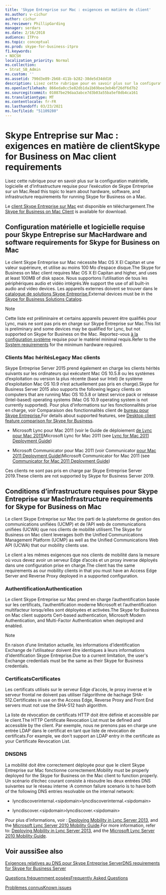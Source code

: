 ```yaml
---
title: 'Skype Entreprise sur Mac : exigences en matière de client'
ms.author: v-cichur
author: cichur
ms.reviewer: PhillipGarding
manager: serdars
ms.date: 2/16/2018
audience: ITPro
ms.topic: conceptual
ms.prod: skype-for-business-itpro
f1.keywords:
- NOCSH
localization_priority: Normal
ms.collection:
- Strat_SB_Admin
ms.custom: ''
ms.assetid: 790d3e89-2b68-411b-b282-38de5d34dd10
description: Lisez cette rubrique pour en savoir plus sur la configuration matérielle, logicielle et d’infrastructure requise pour l’exécution de Skype Entreprise sur un Mac.
ms.openlocfilehash: 866eda0cc5e82db1da1b69bee3eb4bf26df6d7b2
ms.sourcegitcommit: 01087be29daa3abce7d3b03a55ba5ef8db4ca161
ms.translationtype: MT
ms.contentlocale: fr-FR
ms.lasthandoff: 03/23/2021
ms.locfileid: "51109280"
---
```

# <a name="skype-for-business-on-mac-client-requirements"></a><span data-ttu-id="32a6c-103">Skype Entreprise sur Mac : exigences en matière de client</span><span class="sxs-lookup"><span data-stu-id="32a6c-103">Skype for Business on Mac client requirements</span></span>
 
<span data-ttu-id="32a6c-104">Lisez cette rubrique pour en savoir plus sur la configuration matérielle, logicielle et d’infrastructure requise pour l’exécution de Skype Entreprise sur un Mac.</span><span class="sxs-lookup"><span data-stu-id="32a6c-104">Read this topic to learn about hardware, software, and infrastructure requirements for running Skype for Business on a Mac.</span></span>
  
<span data-ttu-id="32a6c-105">Le [client Skype Entreprise sur Mac](https://products.office.com/skype-for-business/download-app?tab=tabs-3#Mac) est disponible en téléchargement.</span><span class="sxs-lookup"><span data-stu-id="32a6c-105">The [Skype for Business on Mac Client](https://products.office.com/skype-for-business/download-app?tab=tabs-3#Mac) is available for download.</span></span>
  
## <a name="hardware-and-software-requirements-for-skype-for-business-on-mac"></a><span data-ttu-id="32a6c-106">Configuration matérielle et logicielle requise pour Skype Entreprise sur Mac</span><span class="sxs-lookup"><span data-stu-id="32a6c-106">Hardware and software requirements for Skype for Business on Mac</span></span>

<span data-ttu-id="32a6c-107">Le client Skype Entreprise sur Mac nécessite Mac OS X El Capitan et une valeur supérieure, et utilise au moins 100 Mo d’espace disque.</span><span class="sxs-lookup"><span data-stu-id="32a6c-107">The Skype for Business on Mac client requires Mac OS X El Capitan and higher, and uses at least 100MB of disk space.</span></span> <span data-ttu-id="32a6c-108">Nous supportons l’utilisation de tous les périphériques audio et vidéo intégrés.</span><span class="sxs-lookup"><span data-stu-id="32a6c-108">We support the use of all built-in audio and video devices.</span></span> <span data-ttu-id="32a6c-109">Les appareils externes doivent se trouver dans le [catalogue de solutions Skype Entreprise.](https://partnersolutions.skypeforbusiness.com/solutionscatalog)</span><span class="sxs-lookup"><span data-stu-id="32a6c-109">External devices must be in the [Skype for Business Solutions Catalog](https://partnersolutions.skypeforbusiness.com/solutionscatalog).</span></span> 
  
> [!NOTE]
> <span data-ttu-id="32a6c-110">Cette liste est préliminaire et certains appareils peuvent être qualifiés pour Lync, mais ne sont pas pris en charge sur Skype Entreprise sur Mac.</span><span class="sxs-lookup"><span data-stu-id="32a6c-110">This list is preliminary and some devices may be qualified for Lync, but not supported on Skype for Business on the Mac.</span></span> <span data-ttu-id="32a6c-111">Reportez-vous [à la configuration système](https://products.office.com/office-system-requirements) requise pour le matériel minimal requis.</span><span class="sxs-lookup"><span data-stu-id="32a6c-111">Refer to the [System requirements](https://products.office.com/office-system-requirements) for the minimum hardware required.</span></span>
  
### <a name="legacy-mac-clients"></a><span data-ttu-id="32a6c-112">Clients Mac hérités</span><span class="sxs-lookup"><span data-stu-id="32a6c-112">Legacy Mac clients</span></span>

<span data-ttu-id="32a6c-113">Skype Entreprise Server 2015 prend également en charge les clients hérités suivants sur les ordinateurs qui exécutent Mac OS 10.5.8 ou les systèmes d’exploitation ou version la plus récente (basé sur Intel) (le système d’exploitation Mac OS 10.9 n’est actuellement pas pris en charge).</span><span class="sxs-lookup"><span data-stu-id="32a6c-113">Skype for Business Server 2015 also supports the following legacy clients on computers that are running Mac OS 10.5.8 or latest service pack or release (Intel-based) operating systems (Mac OS 10.9 operating system is not currently supported).</span></span> <span data-ttu-id="32a6c-114">Pour plus d’informations sur les fonctionnalités prise en charge, voir Comparaison des fonctionnalités client de [bureau pour Skype Entreprise.](desktop-feature-comparison.md)</span><span class="sxs-lookup"><span data-stu-id="32a6c-114">For details about supported features, see [Desktop client feature comparison for Skype for Business](desktop-feature-comparison.md).</span></span>
  
- <span data-ttu-id="32a6c-115">Microsoft Lync pour Mac 2011 (voir le Guide de déploiement [de Lync pour Mac 2011)](/previous-versions/office/office-for-mac-2011/jj984275(v=office.14))</span><span class="sxs-lookup"><span data-stu-id="32a6c-115">Microsoft Lync for Mac 2011 (see [Lync for Mac 2011 Deployment Guide](/previous-versions/office/office-for-mac-2011/jj984275(v=office.14)))</span></span>
    
- <span data-ttu-id="32a6c-116">Microsoft Communicator pour Mac 2011 (voir Communicator [pour Mac 2011 Deployment Guide)](/previous-versions/office/office-for-mac-2011/jj984270(v=office.14))</span><span class="sxs-lookup"><span data-stu-id="32a6c-116">Microsoft Communicator for Mac 2011 (see [Communicator for Mac 2011 Deployment Guide](/previous-versions/office/office-for-mac-2011/jj984270(v=office.14)))</span></span>
 
<span data-ttu-id="32a6c-117">Ces clients ne sont pas pris en charge par Skype Entreprise Server 2019.</span><span class="sxs-lookup"><span data-stu-id="32a6c-117">These clients are not supported by Skype for Business Server 2019.</span></span>
   
## <a name="infrastructure-requirements-for-skype-for-business-on-mac"></a><span data-ttu-id="32a6c-118">Conditions d’infrastructure requises pour Skype Entreprise sur Mac</span><span class="sxs-lookup"><span data-stu-id="32a6c-118">Infrastructure requirements for Skype for Business on Mac</span></span>
<span data-ttu-id="32a6c-119"><a name="Infrastructure"> </a></span><span class="sxs-lookup"><span data-stu-id="32a6c-119"><a name="Infrastructure"> </a></span></span>

<span data-ttu-id="32a6c-120">Le client Skype Entreprise sur Mac tire parti de la plateforme de gestion des communications unifiées (UCMP) et de l’API web de communications unifiées (UCWA) que nos clients de mobilité utilisent.</span><span class="sxs-lookup"><span data-stu-id="32a6c-120">The Skype for Business on Mac client leverages both the Unified Communications Management Platform (UCMP) as well as the Unified Communications Web API (UCWA) that our mobility clients use.</span></span>
  
<span data-ttu-id="32a6c-121">Le client a les mêmes exigences que nos clients de mobilité dans la mesure où vous devez avoir un serveur Edge d’accès et un proxy inverse déployés dans une configuration prise en charge.</span><span class="sxs-lookup"><span data-stu-id="32a6c-121">The client has the same requirements as our mobility clients in that you must have an Access Edge Server and Reverse Proxy deployed in a supported configuration.</span></span> 
  
### <a name="authentication"></a><span data-ttu-id="32a6c-122">Authentification</span><span class="sxs-lookup"><span data-stu-id="32a6c-122">Authentication</span></span>

<span data-ttu-id="32a6c-123">Le client Skype Entreprise sur Mac prend en charge l’authentification basée sur les certificats, l’authentification moderne Microsoft et l’authentification multifacteur lorsqu’elles sont déployées et activées.</span><span class="sxs-lookup"><span data-stu-id="32a6c-123">The Skype for Business on Mac client supports Cert-based authentication, Microsoft Modern Authentication, and Multi-Factor Authentication when deployed and enabled.</span></span>
  
> [!NOTE]
> <span data-ttu-id="32a6c-124">En raison d’une limitation actuelle, les informations d’identification Exchange de l’utilisateur doivent être identiques à leurs informations d’identification Skype Entreprise.</span><span class="sxs-lookup"><span data-stu-id="32a6c-124">Due to a current limitation, the user's Exchange credentials must be the same as their Skype for Business credentials.</span></span> 
  
### <a name="certificates"></a><span data-ttu-id="32a6c-125">Certificats</span><span class="sxs-lookup"><span data-stu-id="32a6c-125">Certificates</span></span>

<span data-ttu-id="32a6c-126">Les certificats utilisés sur le serveur Edge d’accès, le proxy inverse et le serveur frontal ne doivent pas utiliser l’algorithme de hachage SHA-512.</span><span class="sxs-lookup"><span data-stu-id="32a6c-126">Certificates in use on the Access Edge, Reverse Proxy and Front End servers must not use the SHA-512 hash algorithm.</span></span>
  
<span data-ttu-id="32a6c-127">La liste de révocation de certificats HTTP doit être définie et accessible par le client.</span><span class="sxs-lookup"><span data-stu-id="32a6c-127">The HTTP Certificate Revocation List must be defined and accessible by the client.</span></span> <span data-ttu-id="32a6c-128">Par exemple, nous ne prenons pas en charge une entrée LDAP dans le certificat en tant que liste de révocation de certificats.</span><span class="sxs-lookup"><span data-stu-id="32a6c-128">For example, we don't support an LDAP entry in the certificate as your Certificate Revocation List.</span></span>
  
### <a name="dns"></a><span data-ttu-id="32a6c-129">DNS</span><span class="sxs-lookup"><span data-stu-id="32a6c-129">DNS</span></span>

<span data-ttu-id="32a6c-130">La mobilité doit être correctement déployée pour que le client Skype Entreprise sur Mac fonctionne correctement.</span><span class="sxs-lookup"><span data-stu-id="32a6c-130">Mobility must be properly deployed for the Skype for Business on the Mac client to function properly.</span></span> <span data-ttu-id="32a6c-131">Un scénario d’échec courant consiste à résoudre les deux entrées DNS suivantes sur le réseau interne :</span><span class="sxs-lookup"><span data-stu-id="32a6c-131">A common failure scenario is to have both of the following DNS entries resolvable on the internal network:</span></span>
  
- <span data-ttu-id="32a6c-132">lyncdiscoverinternal.\<sipdomain\></span><span class="sxs-lookup"><span data-stu-id="32a6c-132">lyncdiscoverinternal.\<sipdomain\></span></span>
    
- <span data-ttu-id="32a6c-133">lyncdiscover.\<sipdomain\></span><span class="sxs-lookup"><span data-stu-id="32a6c-133">lyncdiscover.\<sipdomain\></span></span>
    
<span data-ttu-id="32a6c-134">Pour plus d’informations, voir : [Deploying Mobility in Lync Server 2013](/previous-versions/office/lync-server-2013/lync-server-2013-deploying-mobility), and the [Microsoft Lync Server 2010 Mobility Guide](https://go.microsoft.com/fwlink//p/?LinkId=798226).</span><span class="sxs-lookup"><span data-stu-id="32a6c-134">For more information, refer to: [Deploying Mobility in Lync Server 2013](/previous-versions/office/lync-server-2013/lync-server-2013-deploying-mobility), and the [Microsoft Lync Server 2010 Mobility Guide](https://go.microsoft.com/fwlink//p/?LinkId=798226).</span></span>
  
## <a name="see-also"></a><span data-ttu-id="32a6c-135">Voir aussi</span><span class="sxs-lookup"><span data-stu-id="32a6c-135">See also</span></span>
<span data-ttu-id="32a6c-136"><a name="Infrastructure"> </a></span><span class="sxs-lookup"><span data-stu-id="32a6c-136"><a name="Infrastructure"> </a></span></span>

[<span data-ttu-id="32a6c-137">Exigences relatives au DNS pour Skype Entreprise Server</span><span class="sxs-lookup"><span data-stu-id="32a6c-137">DNS requirements for Skype for Business Server</span></span>](../../plan-your-deployment/network-requirements/dns.md)

[<span data-ttu-id="32a6c-138">Questions fréquemment posées</span><span class="sxs-lookup"><span data-stu-id="32a6c-138">Frequently Asked Questions</span></span>](https://go.microsoft.com/fwlink/p/?LinkId=798227)
  
[<span data-ttu-id="32a6c-139">Problèmes connus</span><span class="sxs-lookup"><span data-stu-id="32a6c-139">Known issues</span></span>](https://go.microsoft.com/fwlink/p/?LinkId=798228)